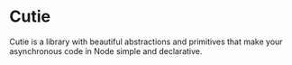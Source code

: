 # Cutie
Cutie is a library with beautiful abstractions and primitives that make your asynchronous code in Node simple and declarative.
